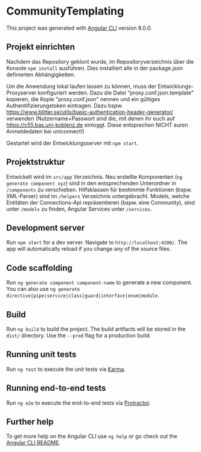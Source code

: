 # CommunityTemplating

This project was generated with [Angular CLI](https://github.com/angular/angular-cli) version 8.0.0.

## Projekt einrichten

Nachdem das Repository geklont wurde, im Repositoryverzeichnis über die Konsole `npm install` ausführen.
Dies installiert alle in der package.json definierten Abhängigkeiten.

Um die Anwendung lokal laufen lassen zu können, muss der Entwicklungs-Proxyserver konfiguriert werden.
Dazu die Datei "proxy.conf.json.template" kopieren, die Kopie "proxy.conf.json" nennen und ein gültiges 
Authentifizierungstoken eintragen. Dazu bspw. https://www.blitter.se/utils/basic-authentication-header-generator/ verwenden
(Nutzername+Passwort sind die, mit denen ihr euch auf https://c55.bas.uni-koblenz.de einloggt. Diese entsprechen NICHT
euren Anmeldedaten bei uniconnect!)

Gestartet wird der Entwicklungsserver mit `npm start`.

## Projektstruktur

Entwickelt wird im `src/app` Verzeichnis. Neu erstellte Komponenten (`ng generate component xyz`) sind in den entsprechenden Unterordner
in `/components` zu verschieben. Hilfsklassen für bestimmte Funktionen (bspw. XML-Parser) sind im `/helpers` Verzeichnis untergebracht.
Models, welche Entitäten der Connections-Api repräsentieren (bspw. eine Community), sind unter `/models` zu finden, Angular Services unter
`/services`.

## Development server

Run `npm start` for a dev server. Navigate to `http://localhost:4200/`. The app will automatically reload if you change any of the source files.

## Code scaffolding

Run `ng generate component component-name` to generate a new component. You can also use `ng generate directive|pipe|service|class|guard|interface|enum|module`.

## Build

Run `ng build` to build the project. The build artifacts will be stored in the `dist/` directory. Use the `--prod` flag for a production build.

## Running unit tests

Run `ng test` to execute the unit tests via [Karma](https://karma-runner.github.io).

## Running end-to-end tests

Run `ng e2e` to execute the end-to-end tests via [Protractor](http://www.protractortest.org/).

## Further help

To get more help on the Angular CLI use `ng help` or go check out the [Angular CLI README](https://github.com/angular/angular-cli/blob/master/README.md).
